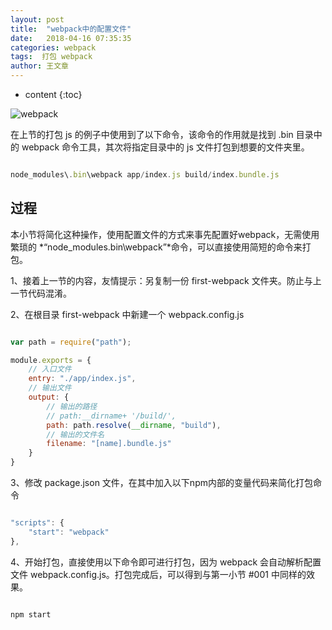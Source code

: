 ```yaml
---
layout: post
title:  "webpack中的配置文件"
date:   2018-04-16 07:35:35
categories: webpack
tags:  打包 webpack
author: 王文章
---
```


* content
{:toc}

![webpack](https://i.loli.net/2018/04/21/5ada9267452a4.jpg)

在上节的打包 js 的例子中使用到了以下命令，该命令的作用就是找到 .bin 目录中的 webpack 命令工具，其次将指定目录中的 js 文件打包到想要的文件夹里。

```js

node_modules\.bin\webpack app/index.js build/index.bundle.js

```





## 过程

本小节将简化这种操作，使用配置文件的方式来事先配置好webpack，无需使用繁琐的 *“node_modules\.bin\webpack”*命令，可以直接使用简短的命令来打包。

1、接着上一节的内容，友情提示：另复制一份 first-webpack 文件夹。防止与上一节代码混淆。

2、在根目录 first-webpack 中新建一个 webpack.config.js

```js

var path = require("path");

module.exports = {
    // 入口文件
    entry: "./app/index.js",
    // 输出文件
    output: {
        // 输出的路径
        // path:__dirname+ '/build/',
        path: path.resolve(__dirname, "build"),
        // 输出的文件名
        filename: "[name].bundle.js"
    }
}


```

3、修改 package.json 文件，在其中加入以下npm内部的变量代码来简化打包命令

```js

"scripts": {
    "start": "webpack"
},

```

4、开始打包，直接使用以下命令即可进行打包，因为 webpack 会自动解析配置文件 webpack.config.js。打包完成后，可以得到与第一小节 #001 中同样的效果。

```js

npm start

```











